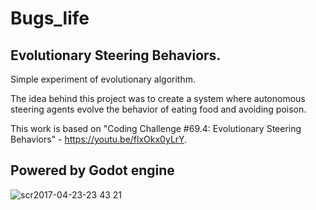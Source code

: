 # Bugs_life
## Evolutionary Steering Behaviors. 
Simple experiment of evolutionary algorithm. 

The idea behind this project was to create a system where autonomous steering agents evolve the behavior of eating food and avoiding poison.

This work is based on "Coding Challenge #69.4: Evolutionary Steering Behaviors" - https://youtu.be/flxOkx0yLrY.

## Powered by Godot engine

![scr2017-04-23-23 43 21](https://cloud.githubusercontent.com/assets/463177/25317291/b4c0a870-287e-11e7-8a43-80aa315b8a53.png)
